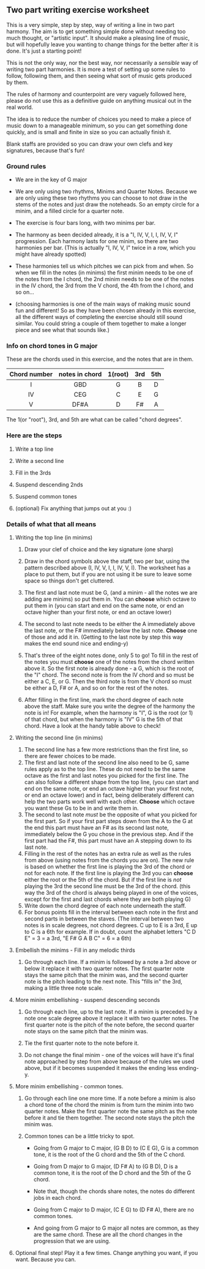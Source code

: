 ## Two part writing exercise worksheet

This is a very simple, step by step, way of writing a line in two part harmony. The aim is to get something simple done without needing too much thought, or "artistic input". It should make a pleasing line of music, but will hopefully leave you wanting to change things for the better after it is done. It's just a starting point!

This is not the only way, nor the best way, nor necessarily a *sensible* way of writing two part harmonies. It is more a test of setting up some rules to follow, following them, and then seeing what sort of music gets produced by them.

The rules of harmony and counterpoint are very vaguely followed here, please do not use this as a definitive guide on anything musical out in the real world.

The idea is to reduce the number of choices you need to make a piece of music down to a manageable minimum, so you can get something done quickly, and is small and finite in size so you can actually finish it.

Blank staffs are provided so you can draw your own clefs and key signatures, because that's fun!

### Ground rules

- We are in the key of G major

- We are only using two rhythms, Minims and Quarter Notes. Because we are only using these two rhythms you can choose to not draw in the stems of the notes and just draw the noteheads. So an empty circle for a minim, and a filled circle for a quarter note.

- The exercise is four bars long, with two minims per bar.

- The harmony as been decided already, it is a "I, IV, V, I, I, IV, V, I" progression. Each harmony lasts for one minim, so there are two harmonies per bar. (This is actually "I, IV, V, I" twice in a row, which you might have already spotted)

- These harmonies tell us which pitches we can pick from and when. So when we fill in the notes (in minims) the first minim needs to be one of the notes from the I chord, the 2nd minim needs to be one of the notes in the IV chord, the 3rd from the V chord, the 4th from the I chord, and so on...

- (choosing harmonies is one of the main ways of making music sound fun and different! So as they have been chosen already in this exercise, all the different ways of completing the exercise should still sound similar. You could string a couple of them together to make a longer piece and see what that sounds like.)

### Info on chord tones in G major

These are the chords used in this exercise, and the notes that are in them.

| Chord number | notes in chord | 1(root) | 3rd | 5th |
|:------------:|:--------------:|:-------:|:---:|:---:|
| I            | GBD            | G       | B   | D   |
| IV           | CEG            | C       | E   | G   |
| V            | DF#A           | D       | F#  | A   |

The 1(or "root"), 3rd, and 5th are what can be called "chord degrees".

### Here are the steps

1. Write a top line

2. Write a second line

3. Fill in the 3rds

4. Suspend descending 2nds

5. Suspend common tones

6. (optional) Fix anything that jumps out at you :)  

### Details of what that all means

1. Writing the top line (in minims)
   
   1. Draw your clef of choice and the key signature (one sharp)
   
   2. Draw in the chord symbols above the staff, two per bar, using the pattern described above (I, IV, V, I, I, IV, V, I). The worksheet has a place to put them, but if you are not using it be sure to leave some space so things don't get cluttered.
   
   3. The first and last note must be G, (and a minim - all the notes we are adding are minims) so put them in. You can **choose** which octave to put them in (you can start and end on the same note, or end an octave higher than your first note, or end an octave lower)
   
   4. The second to last note needs to be either the A immediately above the last note, or the F# immediately below the last note. **Choose** one of those and add it in. (Getting to the last note by step this way makes the end sound nice and  ending-y)
   
   5. That's three of the eight notes done, only 5 to go! To fill in the rest of the notes you must **choose** one of the notes from the chord written above it. So the first note is already done - a G, which is the root of the "I" chord. The second note is from the IV chord and so must be either a C, E, or G. Then the third note is from the V chord so must be either a D, F# or A, and so on for the rest of the notes.
   
   6. After filling in the first line, mark the chord degree of each note above the staff. Make sure you write the degree of the harmony the note is in! For example, when the harmony is "I", G is the root (or 1) of that chord, but when the harmony is "IV" G is the 5th of that chord. Have a look at the handy table above to check!

2. Writing the second line (in minims)
   
   1. The second line has a few more restrictions than the first line, so there are fewer choices to be made.
   2. The first and last note of the second line also need to be G, same rules apply as to the top line. These do not need to be the same octave as the first and last notes you picked for the first line. The can also follow a different shape from the top line, (you can start and end on the same note, or end an octave higher than your first note, or end an octave lower) and in fact, being deliberately different can help the two parts work well with each other. **Choose** which octave you want these Gs to be in and write them in.
   3. The second to last note *must* be the opposite of what you picked for the first part. So if your first part steps down from the A to the G at the end this part must have an F# as its second last note, immediately below the G you chose in the previous step. And if the first part had the F#, this part must have an A stepping down to its last note.
   4. Filling in the rest of the notes has an extra rule as well as the rules from above (using notes from the chords you are on). The new rule is based on whether the first line is playing the 3rd of the chord or not for each note. If the first line is playing the 3rd you can **choose** either the root or the 5th of the chord. But if the first line is *not* playing the 3rd the second line must be the 3rd of the chord. (this way the 3rd of the chord is always being played in one of the voices, except for the first and last chords where they are both playing G)
   5. Write down the chord degree of each note underneath the staff.
   6. For bonus points fill in the interval between each note in the first and second parts in between the staves. (The interval between two notes is in scale degrees, not chord degrees. C up to E is a 3rd, E up to C is a 6th for example. If in doubt, count the alphabet letters "C D E" = 3 = a 3rd, "E F# G A B C" = 6 = a 6th)

3. Embellish the minims - Fill in any melodic thirds
   
   1. Go through each line. If a minim is followed by a note a 3rd above or below it replace it with two quarter notes. The first quarter note stays the same pitch that the minim was, and the second quarter note is the pitch leading to the next note. This "fills in" the 3rd, making a little three note scale.

4. More minim embellishing - suspend descending seconds
   
   1. Go through each line, up to the last note. If a minim is preceded by a note one scale degree above it replace it with two quarter notes. The first quarter note is the pitch of the note before, the second quarter note stays on the same pitch that the minim was.
   
   2. Tie the first quarter note to the note before it.
   
   3. Do not change the final minim - one of the voices will have it's final note approached by step from above because of the rules we used above, but if it becomes suspended it makes the ending less ending-y.

5. More minim embellishing - common tones.
   
   1. Go through each line one more time. If a note before a minim is also a chord tone of the chord the minim is from turn the minim into two quarter notes. Make the first quarter note the same pitch as the note before it and tie them together. The second note stays the pitch the minim was.
   
   2. Common tones can be a little tricky to spot. 
      
      - Going from G major to C major, (G B D) to (C E G), G is a common tone, it is the root of the G chord and the 5th of the C chord. 
      
      - Going from D major to G major, (D F# A) to (G B D), D is a common tone, it is the root of the D chord and the 5th of the G chord.
      
      - Note that, though the chords share notes, the notes do different jobs in each chord.
      
      - Going from C major to D major, (C E G) to (D F# A), there are no common tones.
      
      - And going from G major to G major all notes are common, as they are the same chord. These are all the chord changes in the progression that we are using.

6. Optional final step! Play it a few times. Change anything you want, if you want. Because you can.
